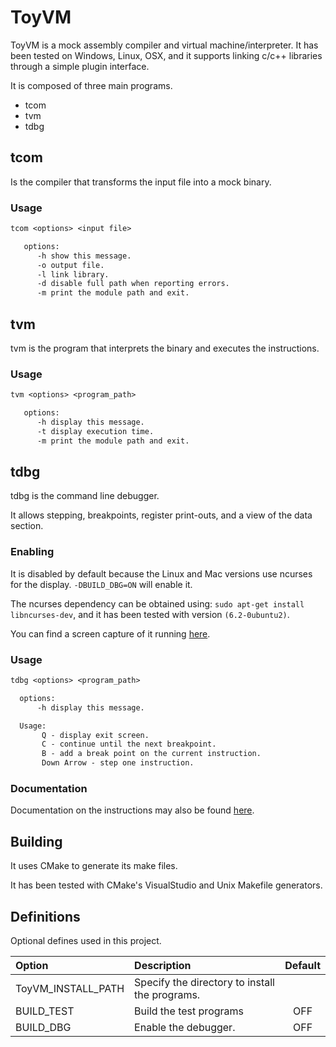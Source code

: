 # ToyVM

ToyVM is a mock assembly compiler and virtual machine/interpreter. It has been tested on Windows, Linux, OSX, and it supports linking c/c++ libraries through a simple plugin interface.

It is composed of three main programs.

* tcom
* tvm
* tdbg

## tcom

Is the compiler that transforms the input file into a mock binary.


### Usage

```txt
tcom <options> <input file>

   options:
      -h show this message.
      -o output file.
      -l link library.
      -d disable full path when reporting errors.
      -m print the module path and exit.
```
## tvm

tvm is the program that interprets the binary and executes the instructions. 

### Usage

```txt
tvm <options> <program_path>

   options:
      -h display this message.
      -t display execution time.
      -m print the module path and exit.
```

## tdbg

tdbg is the command line debugger. 

It allows stepping, breakpoints, register print-outs, and a view of the data section.   


### Enabling 

It is disabled by default because the Linux and Mac versions use ncurses for the display. `-DBUILD_DBG=ON` will enable it.

The ncurses dependency can be obtained using: `sudo apt-get install libncurses-dev`, and it has been tested with version `(6.2-0ubuntu2)`.

You can find a screen capture of it running [here](Capture.gif).

### Usage

```txt
tdbg <options> <program_path>

  options:
      -h display this message.

  Usage:
       Q - display exit screen.
       C - continue until the next breakpoint.
       B - add a break point on the current instruction.
       Down Arrow - step one instruction.

```


### Documentation

Documentation on the instructions may also be found [here](Codes.md).

## Building

It uses CMake to generate its make files. 

It has been tested with CMake's VisualStudio and Unix Makefile generators.   


## Definitions 

Optional defines used in this project.


| Option             | Description                                    | Default |
|:-------------------|:-----------------------------------------------|:-------:|
| ToyVM_INSTALL_PATH | Specify the directory to install the programs. |         |
| BUILD_TEST         | Build the test programs                        |   OFF   |
| BUILD_DBG          | Enable the debugger.                           |   OFF   |


